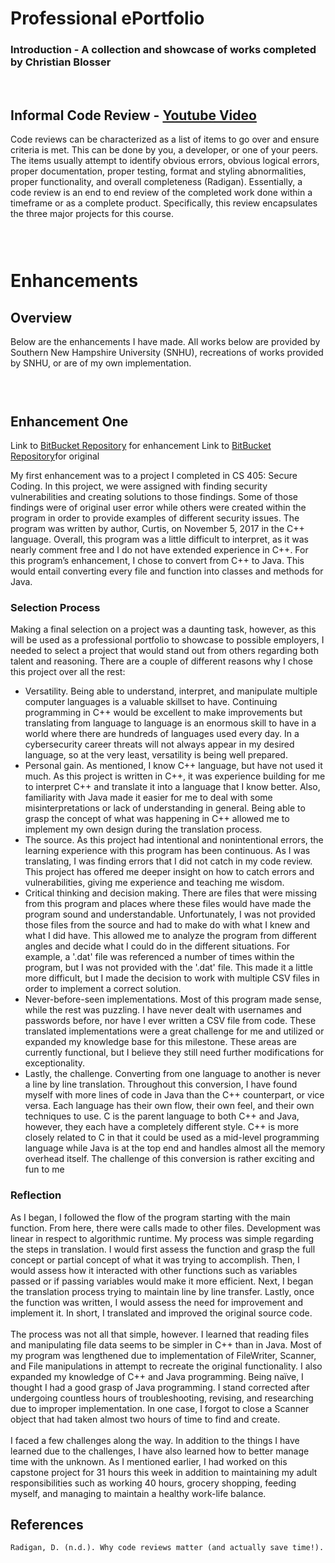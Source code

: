 # Professional ePortfolio
### Introduction - A collection and showcase of works completed by Christian Blosser
&emsp;
## Informal Code Review - [Youtube Video](https://youtu.be/WIEzl36tGwA)
Code reviews can be characterized as a list of items to go over and ensure criteria is met.  This can be done by you, a developer, or one of your peers.  The items usually attempt to identify obvious errors, obvious logical errors, proper documentation, proper testing, format and styling abnormalities, proper functionality, and overall completeness (Radigan).  Essentially, a code review is an end to end review of the completed work done within a timeframe or as a complete product.  Specifically, this review encapsulates the three major projects for this course.
### &emsp;
# Enhancements
## Overview
Below are the enhancements I have made.  All works below are provided by Southern New Hampshire University (SNHU), recreations of works provided by SNHU, or are of my own implementation.
### &nbsp;
## Enhancement One
Link to [BitBucket Repository](https://bitbucket.org/Christian_Blosser/finalsourcecatonerevised/src/master/FinalProjectEnhancements/) for enhancement
Link to [BitBucket Repository](https://bitbucket.org/Christian_Blosser/finalsourcecatone/src/master/CS%20405%20Final%20Project/)for original

My first enhancement was to a project I completed in CS 405: Secure Coding.  In this project, we were assigned with finding security vulnerabilities and creating solutions to those findings.  Some of those findings were of original user error while others were created within the program in order to provide examples of different security issues.  The program was written by author, Curtis, on November 5, 2017 in the C++ language.  Overall, this program was a little difficult to interpret, as it was nearly comment free and I do not have extended experience in C++.  For this program’s enhancement, I chose to convert from C++ to Java.  This would entail converting every file and function into classes and methods for Java.

### Selection Process
Making a final selection on a project was a daunting task, however, as this will be used as a professional portfolio to showcase to possible employers, I needed to select a project that would stand out from others regarding both talent and reasoning.  There are a couple of different reasons why I chose this project over all the rest:
-	Versatility.  Being able to understand, interpret, and manipulate multiple computer languages is a valuable skillset to have.  Continuing programming in C++ would be excellent to make improvements but translating from language to language is an enormous skill to have in a world where there are hundreds of languages used every day.  In a cybersecurity career threats will not always appear in my desired language, so at the very least, versatility is being well prepared.
- Personal gain.  As mentioned, I know C++ language, but have not used it much.  As this project is written in C++, it was experience building for me to interpret C++ and translate it into a language that I know better.  Also, familiarity with Java made it easier for me to deal with some misinterpretations or lack of understanding in general.  Being able to grasp the concept of what was happening in C++ allowed me to implement my own design during the translation process.
- The source.  As this project had intentional and nonintentional errors, the learning experience with this program has been continuous.  As I was translating, I was finding errors that I did not catch in my code review.  This project has offered me deeper insight on how to catch errors and vulnerabilities, giving me experience and teaching me wisdom.
- Critical thinking and decision making.  There are files that were missing from this program and places where these files would have made the program sound and understandable.  Unfortunately, I was not provided those files from the source and had to make do with what I knew and what I did have.  This allowed me to analyze the program from different angles and decide what I could do in the different situations.  For example, a '.dat' file was referenced a number of times within the program, but I was not provided with the '.dat' file.  This made it a little more difficult, but I made the decision to work with multiple CSV files in order to implement a correct solution.
-	Never-before-seen implementations.  Most of this program made sense, while the rest was puzzling.  I have never dealt with usernames and passwords before, nor have I ever written a CSV file from code.  These translated implementations were a great challenge for me and utilized or expanded my knowledge base for this milestone.  These areas are currently functional, but I believe they still need further modifications for exceptionality.
- Lastly, the challenge.  Converting from one language to another is never a line by line translation.  Throughout this conversion, I have found myself with more lines of code in Java than the C++ counterpart, or vice versa.  Each language has their own flow, their own feel, and their own techniques to use.  C is the parent language to both C++ and Java, however, they each have a completely different style.  C++ is more closely related to C in that it could be used as a mid-level programming language while Java is at the top end and handles almost all the memory overhead itself.  The challenge of this conversion is rather exciting and fun to me
### Reflection &emsp;
As I began, I followed the flow of the program starting with the main function.  From here, there were calls made to other files.  Development was linear in respect to algorithmic runtime.  My process was simple regarding the steps in translation.  I would first assess the function and grasp the full concept or partial concept of what it was trying to accomplish.  Then, I would assess how it interacted with other functions such as variables passed or if passing variables would make it more efficient.  Next, I began the translation process trying to maintain line by line transfer.  Lastly, once the function was written, I would assess the need for improvement and implement it.  In short, I translated and improved the original source code. <br />
<br >The process was not all that simple, however.  I learned that reading files and manipulating file data seems to be simpler in C++ than in Java.  Most of my program was lengthened due to implementation of FileWriter, Scanner, and File manipulations in attempt to recreate the original functionality.  I also expanded my knowledge of C++ and Java programming.  Being naïve, I thought I had a good grasp of Java programming.  I stand corrected after undergoing countless hours of troubleshooting, revising, and researching due to improper implementation.  In one case, I forgot to close a Scanner object that had taken almost two hours of time to find and create. <br />
<br >I faced a few challenges along the way.  In addition to the things I have learned due to the challenges, I have also learned how to better manage time with the unknown.  As I mentioned earlier, I had worked on this capstone project for 31 hours this week in addition to maintaining my adult responsibilities such as working 40 hours, grocery shopping, feeding myself, and managing to maintain a healthy work-life balance. <br />


## References
```markdown
Radigan, D. (n.d.). Why code reviews matter (and actually save time!). Retrieved September 11, 2020, from https://www.atlassian.com/agile/software-development/code-reviews

```
